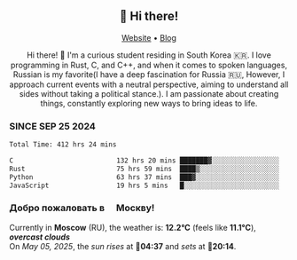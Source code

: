 <h2 align="center">👋 Hi there!</h2>
<p align="center">
  <a href="https://urdekcah.ru">Website</a> •
  <a href="https://urdekcah.blog">Blog</a>
</p>

<p align="center">
  Hi there! 👋 I'm a curious student residing in South Korea 🇰🇷. I love programming in Rust, C, and C++, and when it comes to spoken languages, Russian is my favorite(I have a deep fascination for Russia 🇷🇺, However, I approach current events with a neutral perspective, aiming to understand all sides without taking a political stance.). I am passionate about creating things, constantly exploring new ways to bring ideas to life.
</p>

### SINCE SEP 25 2024
<!--START_SECTION:waka-->
<!--LAST_WAKA_UPDATE:2025-05-04 18:08:17-->
```txt
Total Time: 412 hrs 24 mins

C                          132 hrs 20 mins ███████▓░░░░░░░░░░░░░░░░░   31.21 %
Rust                       75 hrs 59 mins  ████▒░░░░░░░░░░░░░░░░░░░░   17.92 %
Python                     63 hrs 37 mins  ███▓░░░░░░░░░░░░░░░░░░░░░   15.00 %
JavaScript                 19 hrs 5 mins   █░░░░░░░░░░░░░░░░░░░░░░░░   04.50 %
```
<!--END_SECTION:waka-->

<h3>Добро пожаловать в <img src="https://cdn-icons-png.flaticon.com/512/197/197408.png" width="13"/> Москву!</h3>

<!--START_SECTION:weather:moscow-->
<!--LAST_WEATHER_UPDATE:2025-05-05 03:25:45-->
Currently in **Moscow** (RU), the weather is: **12.2°C** (feels like **11.1°C**), ***overcast clouds***<br/>
On *May 05, 2025*, the *sun rises* at 🌅**04:37** and *sets* at 🌇**20:14**.
<!--END_SECTION:weather-->
